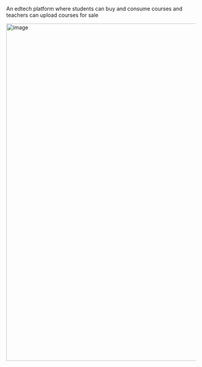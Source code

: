 An edtech platform where students can buy and consume courses and teachers can upload courses for sale


<img width="1880" height="897" alt="image" src="https://github.com/user-attachments/assets/76b629db-a014-4610-adbf-bbec73e48359" />
